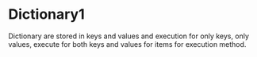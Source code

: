 # Dictionary1
Dictionary are stored in keys and values and execution 
for only keys,
only values,
execute for both keys and values for items for execution method.
